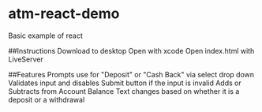 # atm-react-demo
Basic example of react 

##Instructions
Download to desktop
Open with xcode
Open index.html with LiveServer

##Features
Prompts use for "Deposit" or "Cash Back" via select drop down
Validates input and disables Submit button if the input is invalid
Adds or Subtracts from Account Balance
Text changes based on whether it is a deposit or a withdrawal
